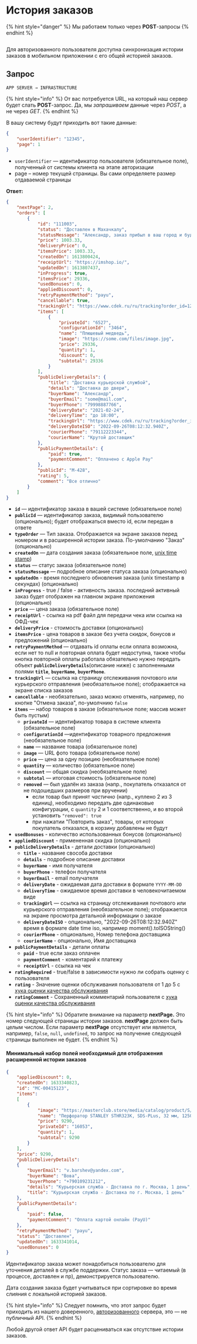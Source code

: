 # История заказов

{% hint style="danger" %}
Мы работаем только через **POST**-запросы
{% endhint %}

<figure><img src="../../.gitbook/assets/image (2) (1) (1).png" alt=""><figcaption></figcaption></figure>

Для авторизованного пользователя доступна синхронизация истории заказов в мобильном приложении с его общей историей заказов.

## Запрос

`APP SERVER → INFRASTRUCTURE`

{% hint style="info" %}
От вас потребуется URL, на который наш сервер будет слать **POST**-запрос. Да, мы _запрашиваем_ данные через _POST_, а не через _GET_.
{% endhint %}

В вашу систему будут приходить вот такие данные:

```json
{
    "userIdentifier": "12345",
    "page": 1
}
```

* `userIdentifier` — идентификатор пользователя (обязательное поле), полученный от системы клиента на этапе авторизации
* page – номер текущей страницы. Вы сами определяете размер отдаваемой страницы

**Ответ:**

```json
{
    "nextPage": 2,
    "orders": [
        {
            "id": "111003",
            "status": "Доставлен в Махачкалу",
            "statusMessage": "Александр, заказ прибыл в ваш город и будет доставлен завтра",
            "price": 1003.33,
            "deliveryPrice": 0,
            "itemsPrice": 1003.33,
            "createdOn": 1613800424,
            "receiptUrl": "https://imshop.io/",
            "updatedOn": 1613807437,
            "inProgress": true,
            "itemsPrice": 29336,
            "usedBonuses": 0,
            "appliedDiscount": 0,
            "retryPaymentMethod": "payu",
            "cancellable": true,
            "trackingUrl": "https://www.cdek.ru/ru/tracking?order_id=1234567890",
            "items": [
                {
                    "privateId": "6527",
                    "configurationId": "3464",
                    "name": "Плюшевый медведь",
                    "image": "https://some.com/files/image.jpg",
                    "price": 29336,
                    "quantity": 1,
                    "discount": 0,
                    "subtotal": 29336                    
                }
            ],
            "publicDeliveryDetails": {
                "title": "Доставка курьерской службой",
                "details": "Доставка до двери",
                "buyerName": "Александр",
                "buyerEmail": "some@mail.com",
                "buyerPhone": "79998887766",
                "deliveryDate": "2021-02-24",
                "deliveryTime": "до 18:00",
                "trackingUrl": "https://www.cdek.ru/ru/tracking?order_id=1234567890",
                "deliveryDateISO": "2022-09-26T08:12:32.940Z",
                "courierPhone": "79112223344",
                "courierName": "Крутой доставщик"
            },
            "publicPaymentDetails": {
                "paid": true,
                "paymentComment": "Оплачено с Apple Pay"
            },
            "publicId": "М-428",
            "rating": 5,
            "comment": "Все отлично"
        }
    ]
}
```

* **`id`** — идентификатор заказа в вашей системе (обязательное поле)
* **`publicId`** — идентификатор заказа, видимый пользователю (опционально); будет отображаться вместо id, если передан в ответе
* **`typeOrder`** — Тип заказа. Отображается на экране заказов перед номером и в расширенной истории заказа. По-умолчанию "Заказ" (опционально)
* **`createdOn`** — дата создания заказа (обязательное поле, [unix time stamp](https://en.wikipedia.org/wiki/Unix\_time))&#x20;
* **`status`** — статус заказа (обязательное поле)
* **`statusMessage`** — подробное описание статуса заказа (опционально)
* **`updatedOn`** - время последнего обновления заказа (unix timestamp в секундах) (опционально)
* **`inProgress`** - true / false - активность заказа. последний активный заказ будет отображен на главном экране приложения (опционально)
* **`price`** — цена заказа (обязательное поле)
* **`receiptUrl`** - ссылка на pdf файл для передачи чека или ссылка на ОФД-чек
* **`deliveryPrice`** - стоимость доставки (опционально)
* **`itemsPrice`** - цена товаров в заказе без учета скидок, бонусов и предложений (опционально)
* **`retryPaymentMethod`** — отдавать id оплаты если оплата возможна, если нет то null и повторная оплата будет недоступна, также чтобы кнопка повторной оплаты работала обязательно нужно передать объект **`publicDeliveryDetails`**(описание ниже) с заполненными полями **`title`**, **`buyerName`**, **`buyerPhone`**.
* **`trackingUrl`** — ссылка на страницу отслеживания почтового или курьерского отправления (необязательное поле); отображается на экране списка заказов
* **`cancellable`** - необязательно, заказ можно отменять, например, по кнопке "Отмена заказа", по-умолчнию `false`
* **`items`** — набор товаров в заказе (обязательное поле; массив может быть пустым)
  * **`privateId`** — идентификатор товара в системе клиента (обязательное поле)
  * **`configurationId`** —идентификатор товарного предложения (необязательное поле)
  * **`name`** — название товара (обязательное поле)
  * **`image`** — URL фото товара (обязательное поле)
  * **`price`** — цена за одну позицию (необязательное поле)
  * **`quantity`** — количество (обязательное поле)
  * **`discount`** — общая скидка (необязательное поле)
  * **`subtotal`** — итоговая стоимость (обязательное поле)
  * **`removed`** — был удалён из заказа (напр., покупатель отказался от не подошедших размеров при вручении)
    * если товар был принят _частично_ (напр., куплено 2 из 3 единиц), необходимо передать две одинаковые конфигурации, с `quantity` 2 и 1 соответственно, и во второй установить `"removed": true`
    * при нажатии "Повторить заказ", товары, от которых покупатель отказался, в корзину добавлены не будут
* **`usedBonuses`** - количество использованных бонусов (опционально)
* **`appliedDiscount`** - примененная скидка (опционально)
* **`publicDeliveryDetails`** - детали доставки (опционально)
  * **`title`** - название свособа доставки
  * **`details`** - подробное описание доставки
  * **`buyerName`** - имя получателя
  * **`buyerPhone`** - телефон получателя
  * **`buyerEmail`** - email получателя
  * **`deliveryDate`** - ожидаемая дата доставки в формате `YYYY-MM-DD`
  * **`deliveryTime`** - ожидаемое время доставки в человекочитаемом виде
  * **`trackingUrl`** — ссылка на страницу отслеживания почтового или курьерского отправления (необязательное поле); отображается на экране просмотра детальной информации о заказе
  * **`deliveryDateISO`** - опционально, "2022-09-26T08:12:32.940Z" время в формате date time iso, например moment().toISOString()
  * **`courierPhone`** - опционально, Номер телефона доставщика
  * **`courierName`** - опционально, Имя доставщика
* **`publicPaymentDetails`** - детали оплаты
  * **`paid`** - true если заказ оплачен
  * **`paymentComment`** - коментарий к платежу
  * **`receiptUrl`** - ссылка на чек
* **`ratingRequired`** - true/false в зависимости нужно ли собрать оценку с пользователя
* **`rating`** - Значение оценки обслуживания пользователя от 1 до 5 с [хука оценки качества обслуживания](broken-reference)
* **`ratingComment`** - Сохраненный комментарий пользователя с [хука оценки качества обслуживания](broken-reference)

{% hint style="info" %}
Обратите внимание на параметр **nextPage.** Это номер следующей страницы истории заказов. **nextPage** должен быть целым числом. Если параметр **nextPage** отсутствует или является, например, `false`, `null`, `undefined`, то запрос на получение следующей страницы выполнен не будет.&#x20;
{% endhint %}

#### Минимальный набор полей необходимый для отображения расширенной истории заказов

```json
{
    "appliedDiscount": 0,
    "createdOn": 1633340823,
    "id": "MC-00415123",
    "items":
    [
        {
            "image": "https://masterclub.store/media/catalog/product/S/T/STHR323K-RU.jpg",
            "name": "Перфоратор STANLEY STHR323K, SDS-PLus, 32 мм, 1250 Вт, 3.5 Дж, 850 об/мин, 4100 уд/мин, 3 режима",
            "price": 9290,
            "privateId": "16053",
            "quantity": 1,
            "subtotal": 9290
        }
    ],
    "price": 9290,
    "publicDeliveryDetails":
    {
        "buyerEmail": "v.barshev@yandex.com",
        "buyerName": "Вова",
        "buyerPhone": "+790109231212",
        "details": "Курьерская служба - Доставка по г. Москва, 1 день",
        "title": "Курьерская служба - Доставка по г. Москва, 1 день"
    },
    "publicPaymentDetails":
    {
        "paid": false,
        "paymentComment": "Оплата картой онлайн (PayU)"
    },
    "retryPaymentMethod": "payu",
    "status": "Доставлен",
    "updatedOn": 1633341014,
    "usedBonuses": 0
}
```

Идентификатор заказа может понадобиться пользователю для уточнения деталей в службе поддержки. Статус заказа — читаемый (в процессе, доставлен и пр), демонстрируется пользователю.

Дата создания заказа будет учитываться при сортировке во время слияния с локальной историей заказов.

{% hint style="info" %}
Следует помнить, что этот запрос будет приходить из нашего доверенного, [авторизованного](broken-reference) сервера, это — не публичный API.
{% endhint %}

Любой другой ответ API будет расцениваться как отсутствие истории заказов.
